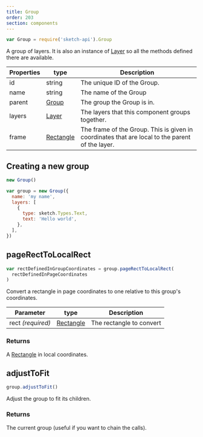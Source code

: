 ```yaml
---
title: Group
order: 203
section: components
---
```


```javascript
var Group = require('sketch-api').Group
```

A group of layers. It is also an instance of [Layer](#layer) so all the methods defined there are available.

| Properties | type                    | Description                                                                                     |
| ---------- | ----------------------- | ----------------------------------------------------------------------------------------------- |
| id         | string                  | The unique ID of the Group.                                                                     |
| name       | string                  | The name of the Group                                                                           |
| parent     | [Group](#group)         | The group the Group is in.                                                                      |
| layers     | [Layer](#layer)         | The layers that this component groups together.                                                 |
| frame      | [Rectangle](#rectangle) | The frame of the Group. This is given in coordinates that are local to the parent of the layer. |

## Creating a new group

```javascript
new Group()
```

```javascript
var group = new Group({
  name: 'my name',
  layers: [
    {
      type: sketch.Types.Text,
      text: 'Hello world',
    },
  ],
})
```

## pageRectToLocalRect

```javascript
var rectDefinedInGroupCoordinates = group.pageRectToLocalRect(
  rectDefinedInPageCoordinates
)
```

Convert a rectangle in page coordinates to one relative to this group's coordinates.

| Parameter         | type                    | Description              |
| ----------------- | ----------------------- | ------------------------ |
| rect _(required)_ | [Rectangle](#rectangle) | The rectangle to convert |

### Returns

A [Rectangle](#rectangle) in local coordinates.

## adjustToFit

```javascript
group.adjustToFit()
```

Adjust the group to fit its children.

### Returns

The current group (useful if you want to chain the calls).
